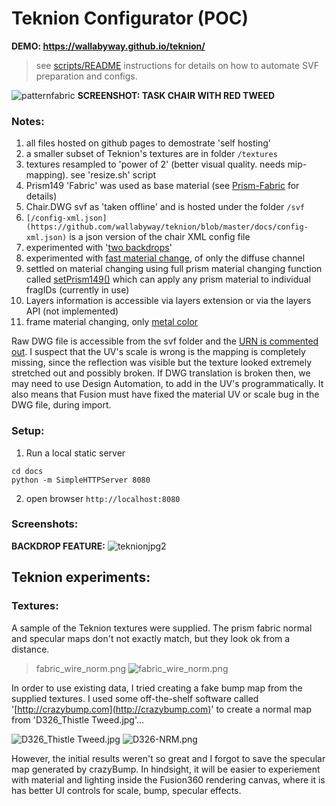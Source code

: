 # Teknion Configurator (POC)

**DEMO: https://wallabyway.github.io/teknion/**

> see [scripts/README](scripts/README.md) instructions for details on how to automate SVF preparation and configs.


![patternfabric](https://user-images.githubusercontent.com/440241/61196417-63fd9300-a683-11e9-8332-9c09cf3747fd.jpg)
**SCREENSHOT: TASK CHAIR WITH RED TWEED**


### Notes:
1. all files hosted on github pages to demostrate 'self hosting'
2. a smaller subset of Teknion's textures are in folder `/textures`
3. textures resampled to 'power of 2' (better visual quality. needs mip-mapping). see 'resize.sh' script
2. Prism149 'Fabric' was used as base material (see [Prism-Fabric](http://help.autodesk.com/view/ARENDERING/ENU/?guid=GUID-97CC0DD3-35A8-4D8F-80A0-B1C4AD54D2B0) for details)
3. Chair.DWG svf as 'taken offline' and is hosted under the folder `/svf`
4. `[/config-xml.json](https://github.com/wallabyway/teknion/blob/master/docs/config-xml.json)` is a json version of the chair XML config file
5. experimented with '[two backdrops](https://github.com/wallabyway/teknion/blob/master/docs/img/background1.jpg)' 
6. experimented with [fast material change](https://github.com/wallabyway/teknion/blob/72bc9b536c7e80e9b379ea31020287100c9c20f8/docs/js/materials.js#L10-L11), of only the diffuse channel
7. settled on material changing using full prism material changing function called [setPrism149()](https://github.com/wallabyway/teknion/blob/72bc9b536c7e80e9b379ea31020287100c9c20f8/docs/js/materials.js#L9) which can apply any prism material to individual fragIDs (currently in use)
8. Layers information is accessible via layers extension or via the layers API (not implemented)
9. frame material changing, only [metal color](https://github.com/wallabyway/teknion/blob/72bc9b536c7e80e9b379ea31020287100c9c20f8/docs/js/materials.js#L15-L18)

Raw DWG file is accessible from the svf folder and the [URN is commented out](https://github.com/wallabyway/teknion/blob/72bc9b536c7e80e9b379ea31020287100c9c20f8/docs/js/app.js#L53).  I suspect that the UV's scale is wrong is the mapping is completely missing, since the reflection was visible but the texture looked extremely stretched out and possibly broken.  If DWG translation is broken then, we may need to use Design Automation, to add in the UV's programmatically.  It also means that Fusion must have fixed the material UV or scale bug in the DWG file, during import.


### Setup:

1. Run a local static server

```
cd docs
python -m SimpleHTTPServer 8080
```

2. open browser `http://localhost:8080`

### Screenshots:
**BACKDROP FEATURE:**
![teknionjpg2](https://user-images.githubusercontent.com/440241/61027699-ac5b3f00-a36b-11e9-8955-f923f124024b.jpg)




## Teknion experiments:
### Textures:
A sample of the Teknion textures were supplied. The prism fabric normal and specular maps don't not exactly match, but they look ok from a distance.
> fabric_wire_norm.png
![fabric_wire_norm.png](https://wallabyway.github.io/teknion/img/textures/fabric_wire_norm.png)

In order to use existing data, I tried creating a fake bump map from the supplied textures.  I used some off-the-shelf software called '[http://crazybump.com](http://crazybump.com)' to create a normal map from 'D326_Thistle Tweed.jpg'...

![D326_Thistle Tweed.jpg](https://wallabyway.github.io/teknion/img/textures/D326_Thistle%20Tweed.jpg)
![D326-NRM.png](https://wallabyway.github.io/teknion/img/textures/D326-NRM.png)

However, the initial results weren't so great and I forgot to save the specular map generated by crazyBump.
In hindsight, it will be easier to experiement with material and lighting inside the Fusion360 rendering canvas, where it is has better UI controls for scale, bump, specular effects.


